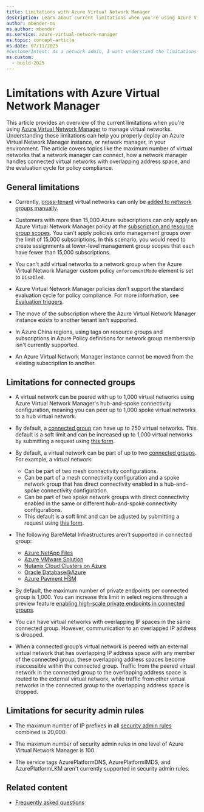 ```yaml
---
title: Limitations with Azure Virtual Network Manager
description: Learn about current limitations when you're using Azure Virtual Network Manager to manage virtual networks.
author: mbender-ms
ms.author: mbender
ms.service: azure-virtual-network-manager
ms.topic: concept-article
ms.date: 07/11/2025
#CustomerIntent: As a network admin, I want understand the limitations in Azure Virtual Network Manager so that I can properly deploy it my environment.
ms.custom:
  - build-2025
---
```


# Limitations with Azure Virtual Network Manager

This article provides an overview of the current limitations when you're using [Azure Virtual Network Manager](overview.md) to manage virtual networks. Understanding these limitations can help you properly deploy an Azure Virtual Network Manager instance, or network manager, in your environment. The article covers topics like the maximum number of virtual networks that a network manager can connect, how a network manager handles connected virtual networks with overlapping address space, and the evaluation cycle for policy compliance.

## General limitations

* Currently, [cross-tenant](concept-cross-tenant.md) virtual networks can only be [added to network groups manually](concept-network-groups.md#static-membership).

* Customers with more than 15,000 Azure subscriptions can only apply an Azure Virtual Network Manager policy at the [subscription and resource group scopes](concept-network-manager-scope.md). You can't apply policies onto management groups over the limit of 15,000 subscriptions. In this scenario, you would need to create assignments at lower-level management group scopes that each have fewer than 15,000 subscriptions.

* You can't add virtual networks to a network group when the Azure Virtual Network Manager custom policy `enforcementMode` element is set to `Disabled`.

* Azure Virtual Network Manager policies don't support the standard evaluation cycle for policy compliance. For more information, see [Evaluation triggers](../governance/policy/how-to/get-compliance-data.md#evaluation-triggers).

* The move of the subscription where the Azure Virtual Network Manager instance exists to another tenant isn't supported.

* In Azure China regions, using tags on resource groups and subscriptions in Azure Policy definitions for network group membership isn't currently supported.

* An Azure Virtual Network Manager instance cannot be moved from the existing subscription to another.

## Limitations for connected groups 

* A virtual network can be peered with up to 1,000 virtual networks using Azure Virtual Network Manager's hub-and-spoke connectivity configuration, meaning you can peer up to 1,000 spoke virtual networks to a hub virtual network.

* By default, a [connected group](concept-connectivity-configuration.md#behind-the-scenes-connected-group) can have up to 250 virtual networks. This default is a soft limit and can be increased up to 1,000 virtual networks by submitting a request using [this form](https://forms.office.com/pages/responsepage.aspx?id=v4j5cvGGr0GRqy180BHbRzeHatNxLHpJshECDnD5QidURTM2OERMQlYxWkE1UTNBMlRNUkJUNkhDTy4u&route=shorturl).

* By default, a virtual network can be part of up to two [connected groups](concept-connectivity-configuration.md#behind-the-scenes-connected-group). For example, a virtual network:
  * Can be part of two mesh connectivity configurations.
  * Can be part of a mesh connectivity configuration and a spoke network group that has direct connectivity enabled in a hub-and-spoke connectivity configuration.
  * Can be part of two spoke network groups with direct connectivity enabled in the same or different hub-and-spoke connectivity configurations.
  * This default is a soft limit and can be adjusted by submitting a request using [this form](https://forms.office.com/r/xXxYrQt0NQ).

* The following BareMetal Infrastructures aren't supported in connected group:
  * [Azure NetApp Files](../azure-netapp-files/index.yml)
  * [Azure VMware Solution](../azure-vmware/index.yml)
  * [Nutanix Cloud Clusters on Azure](../baremetal-infrastructure/workloads/nc2-on-azure/about-nc2-on-azure.md)
  * [Oracle Database@Azure](../oracle/oracle-db/oracle-database-what-is-new.md)
  * [Azure Payment HSM](/azure/payment-hsm/solution-design)

* By default, the maximum number of private endpoints per connected group is 1,000. You can increase this limit in select regions through a preview feature [enabling high-scale private endpoints in connected groups](./concept-connectivity-configuration.md#enable-high-scale-private-endpoints-in-azure-virtual-network-manager-connected-groups).

* You can have virtual networks with overlapping IP spaces in the same connected group. However, communication to an overlapped IP address is dropped.

* When a connected group’s virtual network is peered with an external virtual network that has overlapping IP address space with any member of the connected group, these overlapping address spaces become inaccessible within the connected group. Traffic from the peered virtual network in the connected group to the overlapping address space is routed to the external virtual network, while traffic from other virtual networks in the connected group to the overlapping address space is dropped.

## Limitations for security admin rules

* The maximum number of IP prefixes in all [security admin rules](concept-security-admins.md) combined is 20,000.

* The maximum number of security admin rules in one level of Azure Virtual Network Manager is 100.

* The service tags AzurePlatformDNS, AzurePlatformIMDS, and AzurePlatformLKM aren't currently supported in security admin rules.

## Related content

* [Frequently asked questions](faq.md)
